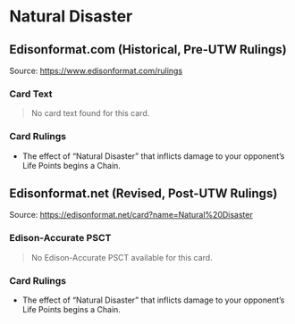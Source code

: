# Natural Disaster

## Edisonformat.com (Historical, Pre-UTW Rulings)

Source: https://www.edisonformat.com/rulings

### Card Text

> No card text found for this card.

### Card Rulings

*   The effect of “Natural Disaster” that inflicts damage to your opponent’s Life Points begins a Chain.

## Edisonformat.net (Revised, Post-UTW Rulings)

Source: https://edisonformat.net/card?name=Natural%20Disaster

### Edison-Accurate PSCT

> No Edison-Accurate PSCT available for this card.

### Card Rulings

*   The effect of “Natural Disaster” that inflicts damage to your opponent’s Life Points begins a Chain.
            